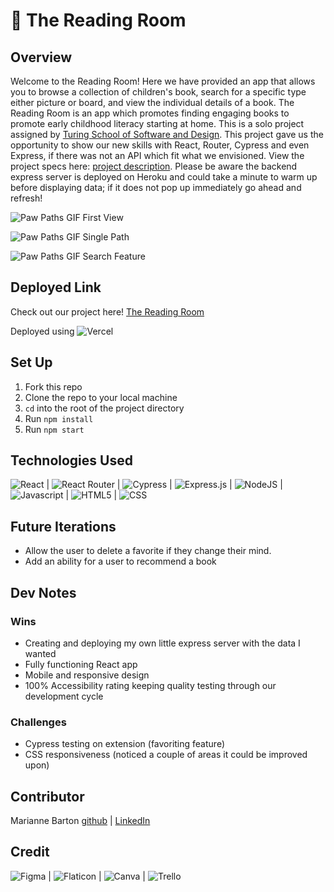 # 📖 The Reading Room

## Overview
Welcome to the Reading Room! Here we have provided an app that allows you to browse a collection of children's book, search for a specific type either picture or board, and view the individual details of a book. The Reading Room is an app which promotes finding engaging books to promote early childhood literacy starting at home. This is a solo project assigned by [Turing School of Software and Design](https://frontend.turing.edu/). This project gave us the opportunity to show our new skills with React, Router, Cypress and even Express, if there was not an API which fit what we envisioned. View the project specs here: [project description](https://frontend.turing.edu/projects/module-3/showcase.html). Please be aware the backend express server is deployed on Heroku and could take a minute to warm up before displaying data; if it does not pop up immediately go ahead and refresh! 

![Paw Paths GIF First View](https://user-images.githubusercontent.com/101376200/200139543-552e00a4-b599-4f2b-b87c-6d8e8c7e6069.gif)


![Paw Paths GIF Single Path](https://user-images.githubusercontent.com/101376200/200139547-931b17c5-e459-4cb2-b3f4-b577a1f6e062.gif)


![Paw Paths GIF Search Feature](https://user-images.githubusercontent.com/101376200/200139577-f321b988-9929-4611-8122-7f82bc30492e.gif)

## Deployed Link
Check out our project here!
[The Reading Room](https://paw-paths-q7habzwyb-bethwprojects.vercel.app/)

Deployed using ![Vercel](https://img.shields.io/badge/vercel-%23000000.svg?style=for-the-badge&logo=vercel&logoColor=white)

## Set Up
1. Fork this repo
2. Clone the repo to your local machine
3. `cd` into the root of the project directory
4. Run `npm install`
5. Run `npm start`

## Technologies Used
![React](https://img.shields.io/badge/react-%2320232a.svg?style=for-the-badge&logo=react&logoColor=%2361DAFB) |
![React Router](https://img.shields.io/badge/React_Router-CA4245?style=for-the-badge&logo=react-router&logoColor=white) |
![Cypress](https://img.shields.io/badge/-cypress-%23E5E5E5?style=for-the-badge&logo=cypress&logoColor=058a5e) |
![Express.js](https://img.shields.io/badge/express.js-%23404d59.svg?style=for-the-badge&logo=express&logoColor=%2361DAFB) |
![NodeJS](https://img.shields.io/badge/node.js-6DA55F?style=for-the-badge&logo=node.js&logoColor=white) |
![Javascript](https://img.shields.io/badge/JavaScript-323330?style=for-the-badge&logo=javascript&logoColor=F7DF1E) |
![HTML5](https://img.shields.io/badge/HTML5-E34F26?style=for-the-badge&logo=html5&logoColor=white) |
![CSS](https://img.shields.io/badge/CSS3-1572B6?style=for-the-badge&logo=css3&logoColor=white) 

## Future Iterations
- Allow the user to delete a favorite if they change their mind. 
- Add an ability for a user to recommend a book

## Dev Notes
### Wins
- Creating and deploying my own little express server with the data I wanted
- Fully functioning React app
- Mobile and responsive design
- 100% Accessibility rating keeping quality testing through our development cycle

### Challenges
- Cypress testing on extension (favoriting feature)
- CSS responsiveness (noticed a couple of areas it could be improved upon)

## Contributor
Marianne Barton [github](https://github.com/mhbarton) | [LinkedIn](https://www.linkedin.com/in/marianne-barton-1307/)

## Credit
![Figma](https://img.shields.io/badge/Figma-F24E1E?style=for-the-badge&logo=figma&logoColor=white) |
![Flaticon](https://img.shields.io/badge/FlatIcon-100000?style=for-the-badge&logo=&logoColor=3EDD44&labelColor=black&color=black) |
![Canva](https://img.shields.io/badge/Canva-%2300C4CC.svg?style=for-the-badge&logo=Canva&logoColor=white) |
![Trello](https://img.shields.io/badge/Trello-0052CC?style=for-the-badge&logo=trello&logoColor=white)

